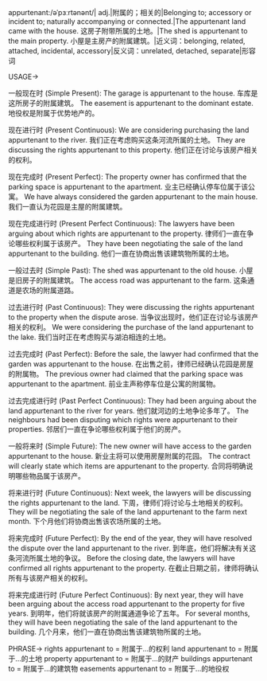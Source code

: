 appurtenant:/əˈpɜːrtənənt/| adj.|附属的；相关的|Belonging to; accessory or incident to; naturally accompanying or connected.|The appurtenant land came with the house.  这房子附带所属的土地。|The shed is appurtenant to the main property.  小屋是主房产的附属建筑。|近义词：belonging, related, attached, incidental, accessory|反义词：unrelated, detached, separate|形容词

USAGE->

一般现在时 (Simple Present):
The garage is appurtenant to the house.  车库是这所房子的附属建筑。
The easement is appurtenant to the dominant estate. 地役权是附属于优势地产的。

现在进行时 (Present Continuous):
We are considering purchasing the land appurtenant to the river. 我们正在考虑购买这条河流所属的土地。
They are discussing the rights appurtenant to this property. 他们正在讨论与该房产相关的权利。

现在完成时 (Present Perfect):
The property owner has confirmed that the parking space is appurtenant to the apartment.  业主已经确认停车位属于该公寓。
We have always considered the garden appurtenant to the main house. 我们一直认为花园是主屋的附属建筑。

现在完成进行时 (Present Perfect Continuous):
The lawyers have been arguing about which rights are appurtenant to the property. 律师们一直在争论哪些权利属于该房产。
They have been negotiating the sale of the land appurtenant to the building.  他们一直在协商出售该建筑物所属的土地。


一般过去时 (Simple Past):
The shed was appurtenant to the old house.  小屋是旧房子的附属建筑。
The access road was appurtenant to the farm.  这条通道是农场的附属道路。

过去进行时 (Past Continuous):
They were discussing the rights appurtenant to the property when the dispute arose. 当争议出现时，他们正在讨论与该房产相关的权利。
We were considering the purchase of the land appurtenant to the lake. 我们当时正在考虑购买与湖泊相连的土地。

过去完成时 (Past Perfect):
Before the sale, the lawyer had confirmed that the garden was appurtenant to the house.  在出售之前，律师已经确认花园是房屋的附属物。
The previous owner had claimed that the parking space was appurtenant to the apartment. 前业主声称停车位是公寓的附属物。

过去完成进行时 (Past Perfect Continuous):
They had been arguing about the land appurtenant to the river for years.  他们就河边的土地争论多年了。
The neighbours had been disputing which rights were appurtenant to their properties. 邻居们一直在争论哪些权利属于他们的房产。


一般将来时 (Simple Future):
The new owner will have access to the garden appurtenant to the house. 新业主将可以使用房屋附属的花园。
The contract will clearly state which items are appurtenant to the property. 合同将明确说明哪些物品属于该房产。

将来进行时 (Future Continuous):
Next week, the lawyers will be discussing the rights appurtenant to the land. 下周，律师们将讨论与土地相关的权利。
They will be negotiating the sale of the land appurtenant to the farm next month. 下个月他们将协商出售该农场所属的土地。

将来完成时 (Future Perfect):
By the end of the year, they will have resolved the dispute over the land appurtenant to the river. 到年底，他们将解决有关这条河流所属土地的争议。
Before the closing date, the lawyers will have confirmed all rights appurtenant to the property.  在截止日期之前，律师将确认所有与该房产相关的权利。


将来完成进行时 (Future Perfect Continuous):
By next year, they will have been arguing about the access road appurtenant to the property for five years. 到明年，他们将就该房产的附属通道争论了五年。
For several months, they will have been negotiating the sale of the land appurtenant to the building.  几个月来，他们一直在协商出售该建筑物所属的土地。


PHRASE->
rights appurtenant to = 附属于...的权利
land appurtenant to = 附属于...的土地
property appurtenant to =  附属于...的财产
buildings appurtenant to = 附属于...的建筑物
easements appurtenant to = 附属于...的地役权
